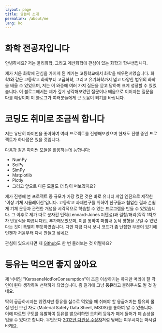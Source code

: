 ```yaml
---
layout: page
title: 글쓴이 소개
permalink: /about/me
lang: ko
---
```


# 화학 전공자입니다

안녕하세요? 저는 물리화학, 그리고 계산화학에 관심이 있는 화학과 학부생입니다.

제가 처음 화학에 관심을 가지게 된 계기는 고등학교에서 화학을 배우면서였습니다. 화학I와 같은 고등학교 화학부터 고급화학, 그리고 유기화학까지 넓고 다양한 범위의 화학을 배울 수 있었으며, 저는 이 와중에 여러 가지 질문을 묻고 답하며 크게 성장할 수 있었습니다. 이 블로그에서는 제가 깊게 생각해보았던 질문이나 배움으로 이어지는 질문을 다룰 예정이며 이 블로그가 여러분들에게 큰 도움이 되기를 바랍니다.

# 코딩도 취미로 조금씩 합니다

저는 유난히 파이썬을 좋아하여 여러 프로젝트를 진행해보았으며 현재도 진행 중인 프로젝트가 하나쯤은 있을 것입니다.

다음과 같은 파이썬 모듈을 활용하는데 능합니다:

- NumPy
- SciPy
- SimPy
- Matplotlib
- Plotly
- 그리고 앞으로 다른 모듈도 더 많이 써보겠지요?

제가 진행해 본 프로젝트 중 규모가 가장 컸던 것은 바로 유니티 게임 엔진으로 제작한 '이상 기체 시뮬레이션'입니다. 고등학교 과제연구를 위하여 친구들과 협업한 결과 손쉽게 기체 운동과 관련한 개념을 시각적으로 학습할 수 있는 프로그램을 만들 수 있었습니다. 그 이후로 제가 따로 분자간 인력(Lennard-Jones 퍼텐셜)과 결합/해리(각각 1차/2차 반응식을 따릅니다)도 추가해보았으며, 이를 통하여 마침내 동적 평형을 보일 수 있었다는 것이 특별히 뿌듯하였습니다. 다만 지금 다시 보니 코드가 좀 난잡한 부분이 있기에 언젠가 처음부터 다시 만들고 싶네요.

관심이 있으시다면 제 [Github](https://github.com/KeroseneNotForConsumption)도 한 번 둘러보는 것 어떨까요?

# 등유는 먹으면 좋지 않아요

제 닉네임 "KeroseneNotForConsumption"이 조금 이상하기는 하지만 머리에 잘 각인이 된다 생각하여 선택하게 되었습니다. 좀 길기에 그냥 **등유**라고 불려주셔도 될 것 같네요.

딱히 궁금하시지는 않겠지만 등유를 실수로 먹었을 때 취해야 할 응급처치는 등유의 물질 안전 보건 자료 (Material Safety Data Sheet, MSDS)를 통하여 알 수 있습니다. 이에 따르면 구토를 유발하여 등유를 뱉으려하면 오히려 등유가 폐에 들어가 폐 손상을 입을 수 있다고 합니다. 무엇보다 [2012년 다윈상 수상자](https://darwinawards.com/darwin/darwin2012-03.html)처럼 담배는 피우시지는 마시길 바래요.


